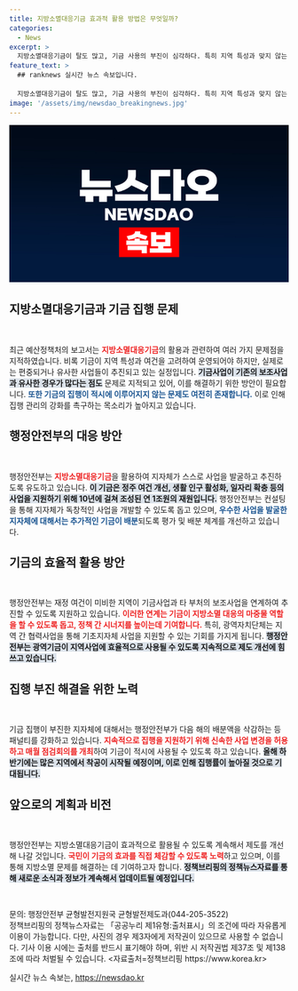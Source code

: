 ```yaml
---
title: 지방소멸대응기금 효과적 활용 방법은 무엇일까?
categories:
  - News
excerpt: >
  지방소멸대응기금이 탈도 많고, 기금 사용의 부진이 심각하다. 특히 지역 특성과 맞지 않는 사업편중이 문제로 지적되고 있는데, 행안부의 대책은 과연 효과를 볼 수 있을까? 클릭하여 자세히 알아보세요!
feature_text: >
  ## ranknews 실시간 뉴스 속보입니다.

  지방소멸대응기금이 탈도 많고, 기금 사용의 부진이 심각하다. 특히 지역 특성과 맞지 않는 사업편중이 문제로 지적되고 있는데, 행안부의 대책은 과연 효과를 볼 수 있을까? 클릭하여 자세히 알아보세요!
image: '/assets/img/newsdao_breakingnews.jpg'
---
```


<p><img src="/assets/img/newsdao_breakingnews.jpg" alt="ranknews 속보" /></p>

<h2 data-ke-size="size26">지방소멸대응기금과 기금 집행 문제</h2>

<p data-ke-size="size16">&nbsp;</p>  

<p>최근 예산정책처의 보고서는 <b><span style="color: #ee2323;">지방소멸대응기금</span></b>의 활용과 관련하여 여러 가지 문제점을 지적하였습니다. 비록 기금이 지역 특성과 여건을 고려하여 운영되어야 하지만, 실제로는 편중되거나 유사한 사업들이 추진되고 있는 실정입니다. <b><span style="background-color: #21538527;">기금사업이 기존의 보조사업과 유사한 경우가 많다는 점도</span></b> 문제로 지적되고 있어, 이를 해결하기 위한 방안이 필요합니다. <b><span style="color: #1a5490;">또한 기금의 집행이 적시에 이루어지지 않는 문제도 여전히 존재합니다.</span></b> 이로 인해 집행 관리의 강화를 촉구하는 목소리가 높아지고 있습니다.</p>

<h2 data-ke-size="size26">행정안전부의 대응 방안</h2>

<p data-ke-size="size16">&nbsp;</p>  

<p>행정안전부는 <b><span style="color: #ee2323;">지방소멸대응기금</span></b>을 활용하여 지자체가 스스로 사업을 발굴하고 추진하도록 유도하고 있습니다. <b><span style="background-color: #21538527;">이 기금은 정주 여건 개선, 생활 인구 활성화, 일자리 확충 등의 사업을 지원하기 위해 10년에 걸쳐 조성된 연 1조원의 재원입니다.</span></b> 행정안전부는 컨설팅을 통해 지자체가 독창적인 사업을 개발할 수 있도록 돕고 있으며, <b><span style="color: #1a5490;">우수한 사업을 발굴한 지자체에 대해서는 추가적인 기금이 배분</span></b>되도록 평가 및 배분 체계를 개선하고 있습니다.</p>

<h2 data-ke-size="size26">기금의 효율적 활용 방안</h2>

<p data-ke-size="size16">&nbsp;</p>  

<p>행정안전부는 재정 여건이 미비한 지역이 기금사업과 타 부처의 보조사업을 연계하여 추진할 수 있도록 지원하고 있습니다. <b><span style="color: #ee2323;">이러한 연계는 기금이 지방소멸 대응의 마중물 역할을 할 수 있도록 돕고, 정책 간 시너지를 높이는데 기여합니다.</span></b> 특히, 광역자치단체는 지역 간 협력사업을 통해 기초지자체 사업을 지원할 수 있는 기회를 가지게 됩니다. <b><span style="background-color: #21538527;">행정안전부는 광역기금이 지역사업에 효율적으로 사용될 수 있도록 지속적으로 제도 개선에 힘쓰고 있습니다.</span></b></p>

<h2 data-ke-size="size26">집행 부진 해결을 위한 노력</h2>

<p data-ke-size="size16">&nbsp;</p>  

<p>기금 집행이 부진한 지자체에 대해서는 행정안전부가 다음 해의 배분액을 삭감하는 등 패널티를 강화하고 있습니다. <b><span style="color: #ee2323;">지속적으로 집행을 지원하기 위해 신속한 사업 변경을 허용하고 매월 점검회의를 개최</span></b>하여 기금이 적시에 사용될 수 있도록 하고 있습니다. <b><span style="background-color: #21538527;">올해 하반기에는 많은 지역에서 착공이 시작될 예정이며, 이로 인해 집행률이 높아질 것으로 기대됩니다.</span></b> </p>

<h2 data-ke-size="size26">앞으로의 계획과 비전</h2>

<p data-ke-size="size16">&nbsp;</p>  

<p>행정안전부는 지방소멸대응기금이 효과적으로 활용될 수 있도록 계속해서 제도를 개선해 나갈 것입니다. <b><span style="color: #ee2323;">국민이 기금의 효과를 직접 체감할 수 있도록 노력</span></b>하고 있으며, 이를 통해 지방소멸 문제를 해결하는 데 기여하고자 합니다. <b><span style="background-color: #21538527;">정책브리핑의 정책뉴스자료를 통해 새로운 소식과 정보가 계속해서 업데이트될 예정입니다.</span></b> </p>

<p data-ke-size="size16">&nbsp;</p>  

<p>문의: 행정안전부 균형발전지원국 균형발전제도과(044-205-3522)<br />
정책브리핑의 정책뉴스자료는 「공공누리 제1유형:출처표시」의 조건에 따라 자유롭게 이용이 가능합니다. 다만, 사진의 경우 제3자에게 저작권이 있으므로 사용할 수 없습니다. 기사 이용 시에는 출처를 반드시 표기해야 하며, 위반 시 저작권법 제37조 및 제138조에 따라 처벌될 수 있습니다. &lt;자료출처=정책브리핑 https://www.korea.kr></p>
실시간 뉴스 속보는, <a href="https://newsdao.kr" rel="dofollow">https://newsdao.kr</a>


